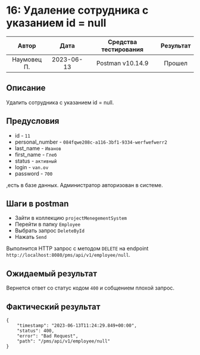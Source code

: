 # 16: Удаление сотрудника с указанием id = null

|    Автор    |    Дата    | Средства тестирования | Результат |
|:-----------:|:----------:|:---------------------:|:---------:|
| Наумовец П. | 2023-06-13 |   Postman v10.14.9    |  Прошел   |

## Описание

Удалить сотрудника с указанием id = null.

## Предусловия

* id - `11`
* personal_number - `084fqwe208c-a116-3bf1-9334-werfwefwerr2`
* last_name - `Иванов`
* first_name - `Глеб`
* status - `активный`
* login - `van.ov`
* password - `700`

,есть в базе данных. Администратор авторизован в системе.

## Шаги в postman

* Зайти в коллекцию `projectMenegementSystem`
* Перейти в папку `Employee`
* Выбрать запрос `DeleteById`
* Нажать `Send`

Выполнится HTTP запрос с методом `DELETE` на endpoint `http://localhost:8080/pms/api/v1/employee/null`.

## Ожидаемый результат

Вернется ответ со статус кодом `400` и собщением плохой запрос.

## Фактический результат

```
{
    "timestamp": "2023-06-13T11:24:29.849+00:00",
    "status": 400,
    "error": "Bad Request",
    "path": "/pms/api/v1/employee/null"
}
```
